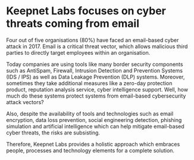 # Keepnet Labs focuses on cyber threats coming from email
Four out of five organisations (80%) have faced an email-based cyber attack in 2017. Email is a critical threat vector, which allows malicious third parties to directly target employees within an organisation.

Today companies are using tools like many border security components such as AntiSpam, Firewall, Intrusion Detection and Prevention Systems (IDS / IPS) as well as Data Leakage Prevention (DLP) systems. Moreover, sometimes they take additional measures like a zero-day protection product, reputation analysis service, cyber intelligence support. Well, how much do these systems protect systems from email-based cybersecurity attack vectors?

Also, despite the availability of tools and technologies such as email encryption, data loss prevention, social engineering detection, phishing simulation and artificial intelligence which can help mitigate email-based cyber threats, the risks are subsisting.

Therefore, Keepnet Labs provides a holistic approach which embraces people, processes and technology elements for a complete solution.
